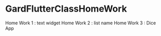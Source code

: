 # GardFlutterClassHomeWork

Home Work 1 : text widget
Home Work 2 : list name
Home Work 3 : Dice App
